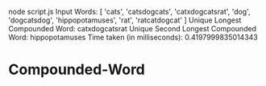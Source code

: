 node script.js
Input Words: [
  'cats',
  'catsdogcats',
  'catxdogcatsrat',
  'dog',
  'dogcatsdog',
  'hippopotamuses',
  'rat',
  'ratcatdogcat'
]
Unique Longest Compounded Word: catxdogcatsrat
Unique Second Longest Compounded Word: hippopotamuses
Time taken (in milliseconds): 0.4197999835014343


# Compounded-Word
